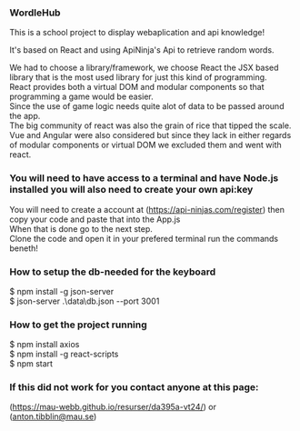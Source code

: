### WordleHub
This is a school project to display webaplication and api knowledge!

It's based on React and using ApiNinja's Api to retrieve random words.

We had to choose a library/framework, we choose React the JSX based library that is the most used library for just this kind of programming.  
React provides both a virtual DOM and modular components so that programming a game would be easier.  
Since the use of game logic needs quite alot of data to be passed around the app.  
The big community of react was also the grain of rice that tipped the scale.  
Vue and Angular were also considered but since they lack in either regards of modular components or virtual DOM we excluded them and went with react.  

### You will need to have access to a terminal and have Node.js installed you will also need to create your own api:key
You will need to create a account at (https://api-ninjas.com/register) then copy your code and paste that into the App.js  
When that is done go to the next step.  
Clone the code and open it in your prefered terminal run the commands beneth!

### How to setup the db-needed for the keyboard
$ npm install -g json-server  
$ json-server .\data\db.json --port 3001  

### How to get the project running
$ npm install axios  
$ npm install -g react-scripts  
$ npm start  

### If this did not work for you contact anyone at this page:  
(https://mau-webb.github.io/resurser/da395a-vt24/) or (anton.tibblin@mau.se)
